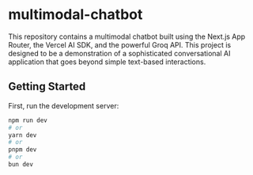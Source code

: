 # multimodal-chatbot
This repository contains a multimodal chatbot built using the Next.js App Router, the Vercel AI SDK, and the powerful Groq API. This project is designed to be a demonstration of a sophisticated conversational AI application that goes beyond simple text-based interactions.

## Getting Started

First, run the development server:

```bash
npm run dev
# or
yarn dev
# or
pnpm dev
# or
bun dev

